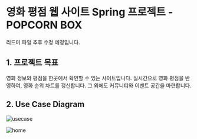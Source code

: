 # 영화 평점 웹 사이트 Spring 프로젝트 - POPCORN BOX

리드미 파일 추후 수정 예정입니다.

## 1. 프로젝트 목표
영화 정보와 평점을 한곳에서 확인할 수 있는 사이트입니다. 실시간으로 영화 평점을 반영하여, 영화 순위 차트를 갱신합니다. 그 외에도 커뮤니티와 이벤트 공간을 마련합니다.

## 2. Use Case Diagram
![usecase](https://user-images.githubusercontent.com/93204370/157472666-2137e7a8-2639-4b03-86ac-e6d5f31c4238.png)


![home](https://user-images.githubusercontent.com/93204370/157069800-5f6ea106-39c1-475d-b3ca-6b61c933eb75.png)

